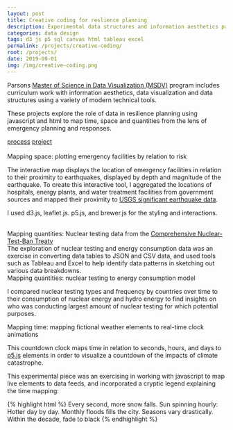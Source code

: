 ```yaml
---
layout: post
title: Creative coding for reslience planning
description: Experimental data structures and information aesthetics projects 
categories: data design
tags: d3 js p5 sql canvas html tableau excel
permalink: /projects/creative-coding/
root: /projects/
date: 2019-09-01
img: /img/creative-coding.png
---
```


Parsons <a href="https://www.newschool.edu/parsons/ms-data-visualization/" target="_blank">Master of Science in Data Visualization (MSDV)</a> program includes curriculum work with information aesthetics, data visualization and data structures using a variety of modern technical tools. 

These projects explore the role of data in resilience planning using javascript and html to map time, space and quantities from the lens of emergency planning and responses.

<div class="materials center">
	<a href="https://github.com/papermashea/industryCentralization" target="_blank" class="post-resource" id="sources">process</a>
	<a href="https://github.com/papermashea/dvia-2019" target="_blank" class="post-resource" id="sources">project</a>
</div>

<div class="img_full">
	<img class="col half" src="{{ site.baseurl }}/img/creative-coding/space1.png" alt="" title="earthquake map"/>
	<img class="col half" src="{{ site.baseurl }}/img/creative-coding/space2.png" alt="" title="earthquake map"/>
</div>
<div class="col three caption">
	Mapping space: plotting emergency facilities by relation to risk
</div>

The interactive map displays the location of emergency facilities in relation to their proximity to earthquakes, displayed by depth and magnitude of the earthquake. To create this interactive tool, I aggregated the locations of hospitals, energy plants, and water treatment facilities from government sources and mapped their proximity to <a href="https://www.usgs.gov/programs/earthquake-hazards/data" target="_blank"> USGS significant earthquake data</a>.

I used d3.js, leaflet.js. p5.js, and brewer.js for the styling and interactions.

<div class="img_row">
	<img class="col one" src="{{ site.baseurl }}/img/creative-coding/quantities1.png" alt="" title="nuclear testing chart"/>
	<img class="col two" src="{{ site.baseurl }}/img/creative-coding/quantities2.png" alt="" title="nuclear testing chart"/>
</div>
<div class="col three caption">
Mapping quantities: Nuclear testing data from the <a href="https://en.wikipedia.org/wiki/Comprehensive_Nuclear-Test-Ban_Treaty" target="_blank">Comprehensive Nuclear-Test-Ban Treaty</a>
</div>
The exploration of nuclear testing and energy consumption data was an exercise in converting data tables to JSON and CSV data, and used tools such as Tableau and Excel to help identify data patterns in sketching out various data breakdowns. 

<div class="img_full">
	<img class="col three" src="{{ site.baseurl }}/img/creative-coding/quantities_sketch.png" alt="" title="nuclear testing to energy consumption model"/>
</div>
<div class="col three caption">
	Mapping quantities: nuclear testing to energy consumption model
</div>

I compared nuclear testing types and frequency by countries over time to their consumption of nuclear energy and hydro energy to find insights on who was conducting largest amount of nuclear testing for which potential purposes.

<div class="img_full">
	<img class="col three" src="{{ site.baseurl }}/img/creative-coding/time.gif" alt="" title="countdown clock"/>
</div>
<div class="col three caption">
	Mapping time: mapping fictional weather elements to real-time clock animations
</div>

This countdown clock maps time in relation to seconds, hours, and days to <a href="https://p5js.org/" target="_blank">p5.js</a> elements in order to visualize a countdown of the impacts of climate catastrophe. 

This experimental piece was an exercising in working with javascript to map live elements to data feeds, and incorporated a cryptic legend explaining the time mapping:

{% highlight html %}
	  Every second, more snow falls.
	  Sun spinning hourly:
	  Hotter day by day.
	  Monthly floods fills the city.
	  Seasons vary drastically.
	  Within the decade, fade to black
{% endhighlight %}